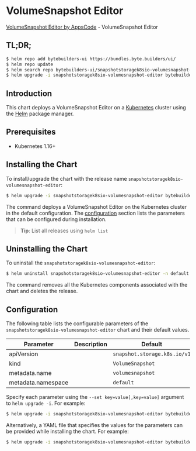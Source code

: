 # VolumeSnapshot Editor

[VolumeSnapshot Editor by AppsCode](https://byte.builders) - VolumeSnapshot Editor

## TL;DR;

```bash
$ helm repo add bytebuilders-ui https://bundles.byte.builders/ui/
$ helm repo update
$ helm search repo bytebuilders-ui/snapshotstoragek8sio-volumesnapshot-editor --version=v0.4.12
$ helm upgrade -i snapshotstoragek8sio-volumesnapshot-editor bytebuilders-ui/snapshotstoragek8sio-volumesnapshot-editor -n default --create-namespace --version=v0.4.12
```

## Introduction

This chart deploys a VolumeSnapshot Editor on a [Kubernetes](http://kubernetes.io) cluster using the [Helm](https://helm.sh) package manager.

## Prerequisites

- Kubernetes 1.16+

## Installing the Chart

To install/upgrade the chart with the release name `snapshotstoragek8sio-volumesnapshot-editor`:

```bash
$ helm upgrade -i snapshotstoragek8sio-volumesnapshot-editor bytebuilders-ui/snapshotstoragek8sio-volumesnapshot-editor -n default --create-namespace --version=v0.4.12
```

The command deploys a VolumeSnapshot Editor on the Kubernetes cluster in the default configuration. The [configuration](#configuration) section lists the parameters that can be configured during installation.

> **Tip**: List all releases using `helm list`

## Uninstalling the Chart

To uninstall the `snapshotstoragek8sio-volumesnapshot-editor`:

```bash
$ helm uninstall snapshotstoragek8sio-volumesnapshot-editor -n default
```

The command removes all the Kubernetes components associated with the chart and deletes the release.

## Configuration

The following table lists the configurable parameters of the `snapshotstoragek8sio-volumesnapshot-editor` chart and their default values.

|     Parameter      | Description |                 Default                 |
|--------------------|-------------|-----------------------------------------|
| apiVersion         |             | <code>snapshot.storage.k8s.io/v1</code> |
| kind               |             | <code>VolumeSnapshot</code>             |
| metadata.name      |             | <code>volumesnapshot</code>             |
| metadata.namespace |             | <code>default</code>                    |


Specify each parameter using the `--set key=value[,key=value]` argument to `helm upgrade -i`. For example:

```bash
$ helm upgrade -i snapshotstoragek8sio-volumesnapshot-editor bytebuilders-ui/snapshotstoragek8sio-volumesnapshot-editor -n default --create-namespace --version=v0.4.12 --set apiVersion=snapshot.storage.k8s.io/v1
```

Alternatively, a YAML file that specifies the values for the parameters can be provided while
installing the chart. For example:

```bash
$ helm upgrade -i snapshotstoragek8sio-volumesnapshot-editor bytebuilders-ui/snapshotstoragek8sio-volumesnapshot-editor -n default --create-namespace --version=v0.4.12 --values values.yaml
```
